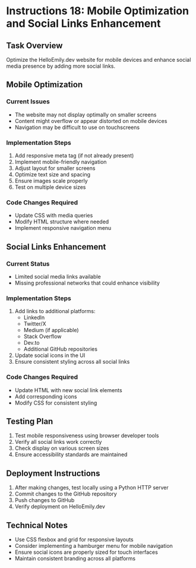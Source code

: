# Instructions 18: Mobile Optimization and Social Links Enhancement

## Task Overview
Optimize the HelloEmily.dev website for mobile devices and enhance social media presence by adding more social links.

## Mobile Optimization

### Current Issues
- The website may not display optimally on smaller screens
- Content might overflow or appear distorted on mobile devices
- Navigation may be difficult to use on touchscreens

### Implementation Steps
1. Add responsive meta tag (if not already present)
2. Implement mobile-friendly navigation
3. Adjust layout for smaller screens
4. Optimize text size and spacing
5. Ensure images scale properly
6. Test on multiple device sizes

### Code Changes Required
- Update CSS with media queries
- Modify HTML structure where needed
- Implement responsive navigation menu

## Social Links Enhancement

### Current Status
- Limited social media links available
- Missing professional networks that could enhance visibility

### Implementation Steps
1. Add links to additional platforms:
   - LinkedIn
   - Twitter/X
   - Medium (if applicable)
   - Stack Overflow
   - Dev.to
   - Additional GitHub repositories
2. Update social icons in the UI
3. Ensure consistent styling across all social links

### Code Changes Required
- Update HTML with new social link elements
- Add corresponding icons
- Modify CSS for consistent styling

## Testing Plan
1. Test mobile responsiveness using browser developer tools
2. Verify all social links work correctly
3. Check display on various screen sizes
4. Ensure accessibility standards are maintained

## Deployment Instructions
1. After making changes, test locally using a Python HTTP server
2. Commit changes to the GitHub repository
3. Push changes to GitHub
4. Verify deployment on HelloEmily.dev

## Technical Notes
- Use CSS flexbox and grid for responsive layouts
- Consider implementing a hamburger menu for mobile navigation
- Ensure social icons are properly sized for touch interfaces
- Maintain consistent branding across all platforms